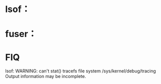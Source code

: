 <link href="../../css/style.css" rel="stylesheet" type="text/css" />

# lsof：


# fuser：

# FIQ
lsof: WARNING: can't stat() tracefs file system /sys/kernel/debug/tracing
      Output information may be incomplete.
